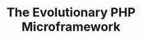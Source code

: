 ---
layout: home
title: The Evolutionary PHP Microframework
lang: en
version: 1.2.0
release_date: July 21, 2025
edition: Simplicity Edition - Simplicidade sobre Otimização Prematura
performance_peak: 3,616,715
performance_average: 1,783,236
http_peak_rps: 2122
http_average_rps: 1418
market_position: Educational/Research
competitive_gap: Educational Focus
reactphp_performance: 19,707
core_performance: 78,500
openapi_performance: 3,499,044
swagger_performance: 3,616,715
docker_validated: true
http_response_time: 0.0059
fastest_response_ms: 0.36
---